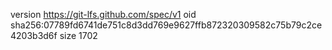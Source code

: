 version https://git-lfs.github.com/spec/v1
oid sha256:07789fd6741de751c8d3dd769e9627ffb872320309582c75b79c2ce4203b3d6f
size 1702
